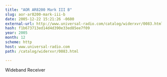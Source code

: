 ```yaml
---
title: "AOR AR8200 Mark III B"
slug: aor-ar8200-mark-iii-b
date: 2005-12-22 15:21:26 -0600
external-url: http://www.universal-radio.com/catalog/widerxvr/0083.html
hash: f1b673713ed14d4d390e33ed85ee7f09
year: 2005
month: 12
scheme: http
host: www.universal-radio.com
path: /catalog/widerxvr/0083.html

---
```


Wideband Receiver
